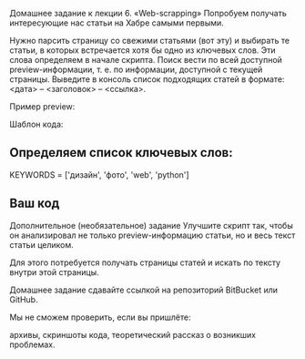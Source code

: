 
Домашнее задание к лекции 6. «Web-scrapping»
Попробуем получать интересующие нас статьи на Хабре самыми первыми.

Нужно парсить страницу со свежими статьями (вот эту) и выбирать те статьи, в которых встречается хотя бы одно из ключевых слов. Эти слова определяем в начале скрипта. Поиск вести по всей доступной preview-информации, т. е. по информации, доступной с текущей страницы. Выведите в консоль список подходящих статей в формате: <дата> – <заголовок> – <ссылка>.

Пример preview:



Шаблон кода:

## Определяем список ключевых слов:
KEYWORDS = ['дизайн', 'фото', 'web', 'python']

## Ваш код
Дополнительное (необязательное) задание
Улучшите скрипт так, чтобы он анализировал не только preview-информацию статьи, но и весь текст статьи целиком.

Для этого потребуется получать страницы статей и искать по тексту внутри этой страницы.

Домашнее задание сдавайте ссылкой на репозиторий BitBucket или GitHub.

Мы не сможем проверить, если вы пришлёте:

архивы,
скриншоты кода,
теоретический рассказ о возникших проблемах.